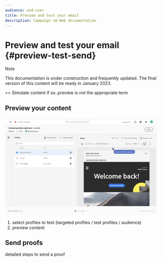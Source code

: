 ```yaml
---
audience: end-user
title: Preview and test your email 
description: Campaign v8 Web documentation
---
```

# Preview and test your email {#preview-test-send}

>[!NOTE]
>
>This documentation is under construction and frequently updated. The final version of this content will be ready in January 2023.

== Simulate content if so..preview is not the appropriate term

## Preview your content

<!--
Diff from AJO: 
preview: more features than AJO: preview using target population, test profiles or audience
-->

![](assets/preview.png)

1. select profiles to test (targeted profiles / test profiles / audience)
1. preview content

## Send proofs 

detailed steps to send a proof

<!--
Diff from AJO: 
substitution, test profile
-->
